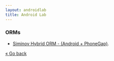 ```yaml
---
layout: androidlab
title: Android Lab
---
```


### ORMs

  * [Siminov Hybrid ORM - (Android + PhoneGap)](http://siminov.github.io/android-hybrid/index.html).

[&laquo; Go back](./)